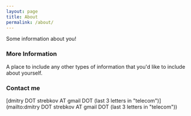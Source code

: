 ```yaml
---
layout: page
title: About
permalink: /about/
---
```


Some information about you!

### More Information

A place to include any other types of information that you'd like to include about yourself.

### Contact me

[dmitry DOT strebkov AT gmail DOT (last 3 letters in "telecom")](mailto:dmitry DOT strebkov AT gmail DOT (last 3 letters in "telecom"))
